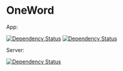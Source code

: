 # OneWord

App:

[![Dependency Status](https://www.versioneye.com/user/projects/554c6e025d47f2511d000154/badge.svg?style=flat)](https://www.versioneye.com/user/projects/554c6e025d47f2511d000154)
[![Dependency Status](https://www.versioneye.com/user/projects/554c66ad5d47f2511d00013f/badge.svg?style=flat)](https://www.versioneye.com/user/projects/554c66ad5d47f2511d00013f)

Server:

[![Dependency Status](https://www.versioneye.com/user/projects/554c66af5d47f2fcb80001ac/badge.svg?style=flat)](https://www.versioneye.com/user/projects/554c66af5d47f2fcb80001ac)
